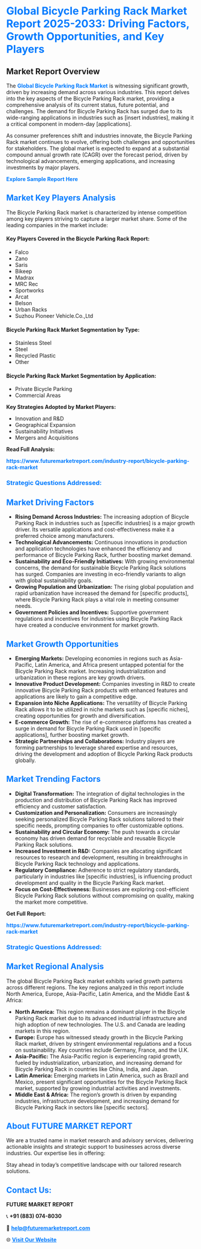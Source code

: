 <h1 style="color: #007BFF;">Global Bicycle Parking Rack Market Report 2025-2033: Driving Factors, Growth Opportunities, and Key Players</h1>

<section id="overview">
<h2>Market Report Overview</h2>
<p>The <a href="https://www.futuremarketreport.com/industry-report/bicycle-parking-rack-market" style="color: #007BFF; text-decoration: none;"><strong>Global Bicycle Parking Rack Market</strong></a> is witnessing significant growth, driven by increasing demand across various industries. This report delves into the key aspects of the Bicycle Parking Rack market, providing a comprehensive analysis of its current status, future potential, and challenges. The demand for Bicycle Parking Rack has surged due to its wide-ranging applications in industries such as [insert industries], making it a critical component in modern-day [applications].</p>
<p>As consumer preferences shift and industries innovate, the Bicycle Parking Rack market continues to evolve, offering both challenges and opportunities for stakeholders. The global market is expected to expand at a substantial compound annual growth rate (CAGR) over the forecast period, driven by technological advancements, emerging applications, and increasing investments by major players.</p>
</section>

<section id="overview">
<p><a href="https://www.futuremarketreport.com/request-sample/reportId=62269" style="color: #007BFF; text-decoration: none;"><strong>Explore Sample Report Here</strong></a></p>
</section>

<section id="key-players">
<h2 style="color: #007BFF;">Market Key Players Analysis</h2>
<p>The Bicycle Parking Rack market is characterized by intense competition among key players striving to capture a larger market share. Some of the leading companies in the market include:</p>
<h4>Key Players Covered in the Bicycle Parking Rack Report:</h4>
<ul><li>Falco</li><li>Zano</li><li>Saris</li><li>Bikeep</li><li>Madrax</li><li>MRC Rec</li><li>Sportworks</li><li>Arcat</li><li>Belson</li><li>Urban Racks</li><li>Suzhou Pioneer Vehicle.Co.,Ltd</li></ul>
<h4>Bicycle Parking Rack Market Segmentation by Type:</h4>
<ul><li>Stainless Steel</li><li>Steel</li><li>Recycled Plastic</li><li>Other</li></ul>

<h4>Bicycle Parking Rack Market Segmentation by Application:</h4>
<ul><li>Private Bicycle Parking</li><li>Commercial Areas</li></ul>
<p><strong>Key Strategies Adopted by Market Players:</strong></p>
<ul>
<li>Innovation and R&D</li>
<li>Geographical Expansion</li>
<li>Sustainability Initiatives</li>
<li>Mergers and Acquisitions</li>
</ul>
</section>

<section>
<p><strong>Read Full Analysis: </strong></p><a href="https://www.futuremarketreport.com/industry-report/bicycle-parking-rack-market" style="color: #007BFF; text-decoration: none;"><strong>https://www.futuremarketreport.com/industry-report/bicycle-parking-rack-market</strong></a>
<h3 style="color: #007BFF;">Strategic Questions Addressed:</h3>
</section>

<section id="driving-factors">
<h2 style="color: #007BFF;">Market Driving Factors</h2>
<ul>
<li><strong>Rising Demand Across Industries:</strong> The increasing adoption of Bicycle Parking Rack in industries such as [specific industries] is a major growth driver. Its versatile applications and cost-effectiveness make it a preferred choice among manufacturers.</li>
<li><strong>Technological Advancements:</strong> Continuous innovations in production and application technologies have enhanced the efficiency and performance of Bicycle Parking Rack, further boosting market demand.</li>
<li><strong>Sustainability and Eco-Friendly Initiatives:</strong> With growing environmental concerns, the demand for sustainable Bicycle Parking Rack solutions has surged. Companies are investing in eco-friendly variants to align with global sustainability goals.</li>
<li><strong>Growing Population and Urbanization:</strong> The rising global population and rapid urbanization have increased the demand for [specific products], where Bicycle Parking Rack plays a vital role in meeting consumer needs.</li>
<li><strong>Government Policies and Incentives:</strong> Supportive government regulations and incentives for industries using Bicycle Parking Rack have created a conducive environment for market growth.</li>
</ul>
</section>

<section id="growth-opportunities">
<h2 style="color: #007BFF;">Market Growth Opportunities</h2>
<ul>
<li><strong>Emerging Markets:</strong> Developing economies in regions such as Asia-Pacific, Latin America, and Africa present untapped potential for the Bicycle Parking Rack market. Increasing industrialization and urbanization in these regions are key growth drivers.</li>
<li><strong>Innovative Product Development:</strong> Companies investing in R&D to create innovative Bicycle Parking Rack products with enhanced features and applications are likely to gain a competitive edge.</li>
<li><strong>Expansion into Niche Applications:</strong> The versatility of Bicycle Parking Rack allows it to be utilized in niche markets such as [specific niches], creating opportunities for growth and diversification.</li>
<li><strong>E-commerce Growth:</strong> The rise of e-commerce platforms has created a surge in demand for Bicycle Parking Rack used in [specific applications], further boosting market growth.</li>
<li><strong>Strategic Partnerships and Collaborations:</strong> Industry players are forming partnerships to leverage shared expertise and resources, driving the development and adoption of Bicycle Parking Rack products globally.</li>
</ul>
</section>

<section id="trending-factors">
<h2 style="color: #007BFF;">Market Trending Factors</h2>
<ul>
<li><strong>Digital Transformation:</strong> The integration of digital technologies in the production and distribution of Bicycle Parking Rack has improved efficiency and customer satisfaction.</li>
<li><strong>Customization and Personalization:</strong> Consumers are increasingly seeking personalized Bicycle Parking Rack solutions tailored to their specific needs, prompting companies to offer customizable options.</li>
<li><strong>Sustainability and Circular Economy:</strong> The push towards a circular economy has driven demand for recyclable and reusable Bicycle Parking Rack solutions.</li>
<li><strong>Increased Investment in R&D:</strong> Companies are allocating significant resources to research and development, resulting in breakthroughs in Bicycle Parking Rack technology and applications.</li>
<li><strong>Regulatory Compliance:</strong> Adherence to strict regulatory standards, particularly in industries like [specific industries], is influencing product development and quality in the Bicycle Parking Rack market.</li>
<li><strong>Focus on Cost-Effectiveness:</strong> Businesses are exploring cost-efficient Bicycle Parking Rack solutions without compromising on quality, making the market more competitive.</li>
</ul>
</section>

<section>
<p><strong>Get Full Report: </strong></p><a href="https://www.futuremarketreport.com/industry-report/bicycle-parking-rack-market" style="color: #007BFF; text-decoration: none;"><strong>https://www.futuremarketreport.com/industry-report/bicycle-parking-rack-market</strong></a>
<h3 style="color: #007BFF;">Strategic Questions Addressed:</h3>
</section>


<section id="regional-analysis">
<h2 style="color: #007BFF;">Market Regional Analysis</h2>
<p>The global Bicycle Parking Rack market exhibits varied growth patterns across different regions. The key regions analyzed in this report include North America, Europe, Asia-Pacific, Latin America, and the Middle East & Africa:</p>
<ul>
<li><strong>North America:</strong> This region remains a dominant player in the Bicycle Parking Rack market due to its advanced industrial infrastructure and high adoption of new technologies. The U.S. and Canada are leading markets in this region.</li>
<li><strong>Europe:</strong> Europe has witnessed steady growth in the Bicycle Parking Rack market, driven by stringent environmental regulations and a focus on sustainability. Key countries include Germany, France, and the U.K.</li>
<li><strong>Asia-Pacific:</strong> The Asia-Pacific region is experiencing rapid growth, fueled by industrialization, urbanization, and increasing demand for Bicycle Parking Rack in countries like China, India, and Japan.</li>
<li><strong>Latin America:</strong> Emerging markets in Latin America, such as Brazil and Mexico, present significant opportunities for the Bicycle Parking Rack market, supported by growing industrial activities and investments.</li>
<li><strong>Middle East & Africa:</strong> The region’s growth is driven by expanding industries, infrastructure development, and increasing demand for Bicycle Parking Rack in sectors like [specific sectors].</li>
</ul>
</section>

<footer>
<h2 style="color: #007BFF;">About FUTURE MARKET REPORT</h2>
<p>We are a trusted name in market research and advisory services, delivering actionable insights and strategic support to businesses across diverse industries. Our expertise lies in offering:</p>

<p>Stay ahead in today’s competitive landscape with our tailored research solutions.</p>

<h2 style="color: #007BFF;">Contact Us:</h2>
<p><strong>FUTURE MARKET REPORT</strong></p>
<p>📞 <strong>+91 (883) 074-8030</strong></p>
<p>📧 <strong><a href="mailto:help@futuremarketreport.com" style="color: #007BFF;">help@futuremarketreport.com</a></strong></p>
<p>🌐 <strong><a href="https://www.futuremarketreport.com/" style="color: #007BFF;">Visit Our Website</a></strong></p>
</footer>